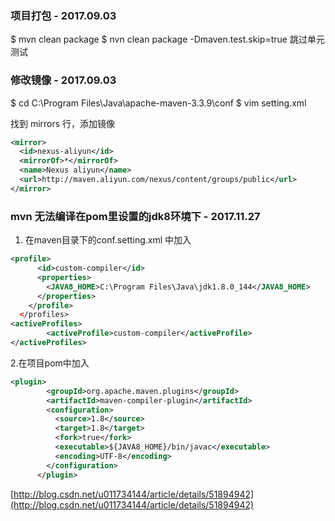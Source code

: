 ### 项目打包 - 2017.09.03
$ mvn clean package
$ nvn clean package -Dmaven.test.skip=true 跳过单元测试

### 修改镜像  - 2017.09.03
$ cd C:\Program Files\Java\apache-maven-3.3.9\conf
$ vim setting.xml

找到 mirrors 行，添加镜像
```xml
<mirror>
  <id>nexus-aliyun</id>
  <mirrorOf>*</mirrorOf>
  <name>Nexus aliyun</name>
  <url>http://maven.aliyun.com/nexus/content/groups/public</url>
</mirror>
```

###  mvn 无法编译在pom里设置的jdk8环境下 - 2017.11.27

1. 在maven目录下的conf.setting.xml 中加入
```xml
<profile>
      <id>custom-compiler</id>
      <properties>
        <JAVA8_HOME>C:\Program Files\Java\jdk1.8.0_144</JAVA8_HOME>
      </properties>
    </profile>
  </profiles>
<activeProfiles>
        <activeProfile>custom-compiler</activeProfile>
</activeProfiles>
```
2.在项目pom中加入

```xml
<plugin>
        <groupId>org.apache.maven.plugins</groupId>
        <artifactId>maven-compiler-plugin</artifactId>
        <configuration>
          <source>1.8</source>
          <target>1.8</target>
          <fork>true</fork>
          <executable>${JAVA8_HOME}/bin/javac</executable>
          <encoding>UTF-8</encoding>
        </configuration>
      </plugin>
```

[http://blog.csdn.net/u011734144/article/details/51894942](http://blog.csdn.net/u011734144/article/details/51894942)